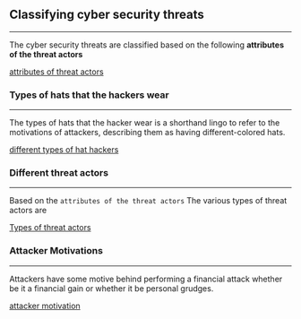 
## **Classifying cyber security threats**
---
The cyber security threats are classified based on the following **attributes of the threat actors** 

[attributes of threat actors](../../Chapter%201%20Today's%20Security%20Professional/concepts/attributes%20of%20threat%20actors.md)


### Types of hats that the hackers wear
---
The types of hats that the hacker wear is a shorthand lingo to refer to the motivations of attackers, describing them as having different-colored hats.

[different types of hat hackers](../concepts/different%20types%20of%20hat%20hackers.md)

### Different threat actors
---
Based on the `attributes of the threat actors` The various types of threat actors are 

[Types of threat actors](../concepts/Types%20of%20threat%20actors.md)


### Attacker Motivations
---

Attackers have some motive behind performing a financial attack whether be it a financial gain or whether it be personal grudges.

[attacker motivation](../concepts/attacker%20motivation.md)